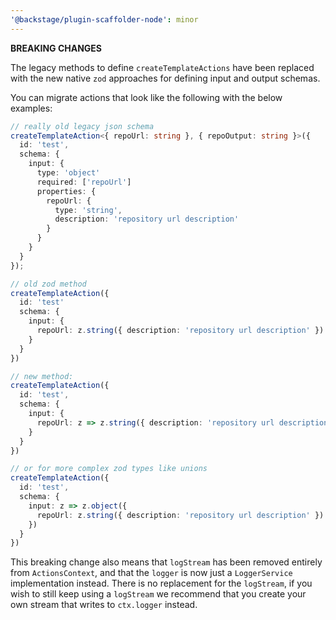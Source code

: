 ```yaml
---
'@backstage/plugin-scaffolder-node': minor
---
```


**BREAKING CHANGES**

The legacy methods to define `createTemplateActions` have been replaced with the new native `zod` approaches for defining input and output schemas.

You can migrate actions that look like the following with the below examples:

```ts
// really old legacy json schema
createTemplateAction<{ repoUrl: string }, { repoOutput: string }>({
  id: 'test',
  schema: {
    input: {
      type: 'object'
      required: ['repoUrl']
      properties: {
        repoUrl: {
          type: 'string',
          description: 'repository url description'
        }
      }
    }
  }
});

// old zod method
createTemplateAction({
  id: 'test'
  schema: {
    input: {
      repoUrl: z.string({ description: 'repository url description' })
    }
  }
})

// new method:
createTemplateAction({
  id: 'test',
  schema: {
    input: {
      repoUrl: z => z.string({ description: 'repository url description' })
    }
  }
})

// or for more complex zod types like unions
createTemplateAction({
  id: 'test',
  schema: {
    input: z => z.object({
      repoUrl: z.string({ description: 'repository url description' })
    })
  }
})
```

This breaking change also means that `logStream` has been removed entirely from `ActionsContext`, and that the `logger` is now just a `LoggerService` implementation instead. There is no replacement for the `logStream`, if you wish to still keep using a `logStream` we recommend that you create your own stream that writes to `ctx.logger` instead.
